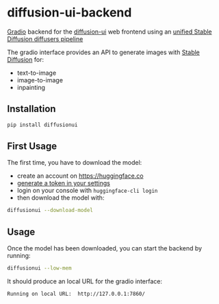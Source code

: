 # diffusion-ui-backend

[Gradio](https://gradio.app) backend for the [diffusion-ui](https://github.com/leszekhanusz/diffusion-ui) web frontend
using an [unified Stable Diffusion diffusers pipeline](src/diffusionui/pipelines/README.md)

The gradio interface provides an API to generate images with [Stable Diffusion](https://github.com/CompVis/stable-diffusion) for:

- text-to-image
- image-to-image
- inpainting

## Installation

```bash
pip install diffusionui
```

## First Usage

The first time, you have to download the model:

- create an account on https://huggingface.co
- [generate a token in your settings](https://huggingface.co/docs/hub/security-tokens)
- login on your console with `huggingface-cli login`
- then download the model with:

```bash
diffusionui --download-model
```

## Usage

Once the model has been downloaded, you can start the backend by running:

```bash
diffusionui --low-mem
```

It should produce an local URL for the gradio interface:

```
Running on local URL:  http://127.0.0.1:7860/
```
